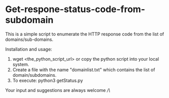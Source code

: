 # Get-respone-status-code-from-subdomain

This is a simple script to enumerate the HTTP response code from the list of domains/sub-domains.

Installation and usage:
1. wget <the_python_script_url> or copy the python script into your local system.
2. Create a file with the name "domainlist.txt" which contains the list of domain/subdomains.
3. To execute: python3 getStatus.py

Your input and suggestions are always welcome _/\\_
